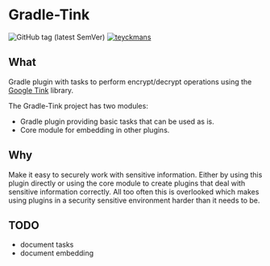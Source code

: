 # Gradle-Tink

![GitHub tag (latest SemVer)](https://img.shields.io/github/tag/teyckmans/gradle-tink.svg?label=latest%20release)
[![teyckmans](https://circleci.com/gh/teyckmans/gradle-tink.svg?style=svg)](https://app.circleci.com/pipelines/github/teyckmans/gradle-tink)

## What
Gradle plugin with tasks to perform encrypt/decrypt operations using the [Google Tink](https://github.com/google/tink) library.

The Gradle-Tink project has two modules:
- Gradle plugin providing basic tasks that can be used as is.
- Core module for embedding in other plugins.

## Why
Make it easy to securely work with sensitive information. Either by using this plugin directly or using the core module 
to create plugins that deal with sensitive information correctly. All too often this is overlooked which makes using 
plugins in a security sensitive environment harder than it needs to be.

## TODO 
- document tasks
- document embedding